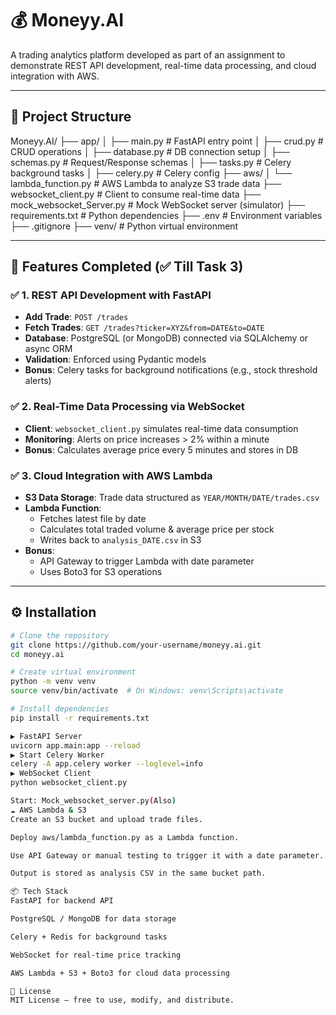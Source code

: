 # 💰 Moneyy.AI

A trading analytics platform developed as part of an assignment to demonstrate REST API development, real-time data processing, and cloud integration with AWS.

---

## 📁 Project Structure

Moneyy.AI/
├── app/
│ ├── main.py # FastAPI entry point
│ ├── crud.py # CRUD operations
│ ├── database.py # DB connection setup
│ ├── schemas.py # Request/Response schemas
│ ├── tasks.py # Celery background tasks
│ ├── celery.py # Celery config
├── aws/
│ └── lambda_function.py # AWS Lambda to analyze S3 trade data
├── websocket_client.py # Client to consume real-time data
├── mock_websocket_Server.py # Mock WebSocket server (simulator)
├── requirements.txt # Python dependencies
├── .env # Environment variables
├── .gitignore
├── venv/ # Python virtual environment


---

## 🚀 Features Completed (✅ Till Task 3)

### ✅ 1. REST API Development with FastAPI
- **Add Trade**: `POST /trades`
- **Fetch Trades**: `GET /trades?ticker=XYZ&from=DATE&to=DATE`
- **Database**: PostgreSQL (or MongoDB) connected via SQLAlchemy or async ORM
- **Validation**: Enforced using Pydantic models
- **Bonus**: Celery tasks for background notifications (e.g., stock threshold alerts)

### ✅ 2. Real-Time Data Processing via WebSocket
- **Client**: `websocket_client.py` simulates real-time data consumption
- **Monitoring**: Alerts on price increases > 2% within a minute
- **Bonus**: Calculates average price every 5 minutes and stores in DB

### ✅ 3. Cloud Integration with AWS Lambda
- **S3 Data Storage**: Trade data structured as `YEAR/MONTH/DATE/trades.csv`
- **Lambda Function**:
  - Fetches latest file by date
  - Calculates total traded volume & average price per stock
  - Writes back to `analysis_DATE.csv` in S3
- **Bonus**:
  - API Gateway to trigger Lambda with date parameter
  - Uses Boto3 for S3 operations

---

## ⚙️ Installation

```bash
# Clone the repository
git clone https://github.com/your-username/moneyy.ai.git
cd moneyy.ai

# Create virtual environment
python -m venv venv
source venv/bin/activate  # On Windows: venv\Scripts\activate

# Install dependencies
pip install -r requirements.txt

▶️ FastAPI Server
uvicorn app.main:app --reload
▶️ Start Celery Worker
celery -A app.celery worker --loglevel=info
▶️ WebSocket Client
python websocket_client.py

Start: Mock_websocket_server.py(Also) 
☁️ AWS Lambda & S3
Create an S3 bucket and upload trade files.

Deploy aws/lambda_function.py as a Lambda function.

Use API Gateway or manual testing to trigger it with a date parameter.

Output is stored as analysis CSV in the same bucket path.

📦 Tech Stack
FastAPI for backend API

PostgreSQL / MongoDB for data storage

Celery + Redis for background tasks

WebSocket for real-time price tracking

AWS Lambda + S3 + Boto3 for cloud data processing

📄 License
MIT License — free to use, modify, and distribute.
